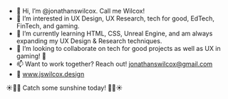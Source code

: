 - 👋 Hi, I’m @jonathanswilcox. Call me Wilcox!
- 👀 I’m interested in UX Design, UX Research, tech for good, EdTech, FinTech, and gaming.
- 🌱 I’m currently learning HTML, CSS, Unreal Engine, and am always expanding my UX Design & Research techniques.
- 💞️ I’m looking to collaborate on tech for good projects as well as UX in gaming! 👾
- 📫 Want to work together? Reach out! jonathanswilcox@gmail.com
- 📡 www.jswilcox.design

☀️✌🏼 Catch some sunshine today! ✌🏼☀️

<!---
jonathanswilcox/jonathanswilcox is a ✨ special ✨ repository because its `README.md` (this file) appears on your GitHub profile.
You can click the Preview link to take a look at your changes.
--->
